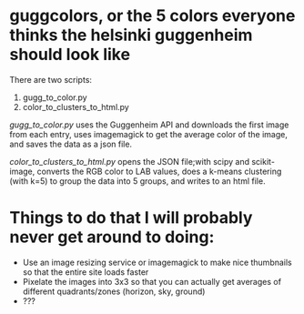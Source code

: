# guggcolors, or the 5 colors everyone thinks the helsinki guggenheim should look like

There are two scripts:
1) gugg_to_color.py
2) color_to_clusters_to_html.py

*gugg_to_color.py*
uses the Guggenheim API and downloads the first image from each entry, uses imagemagick to get the average color of the image, and saves the data as a json file.

*color_to_clusters_to_html.py*
opens the JSON file;with scipy and scikit-image, converts the RGB color to LAB values, does a k-means clustering (with k=5) to group the data into 5 groups, and writes to an html file.
 
# Things to do that I will probably never get around to doing:
- Use an image resizing service or imagemagick to make nice thumbnails so that the entire site loads faster
- Pixelate the images into 3x3 so that you can actually get averages of different quadrants/zones (horizon, sky, ground)
- ???
